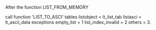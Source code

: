 After the function LIST_FROM_MEMORY


call function 'LIST_TO_ASCI'
       tables
            listobject         = lt_list_tab
            listasci           = lt_ascii_data
       exceptions
            empty_list         = 1
            list_index_invalid = 2
            others             = 3.
